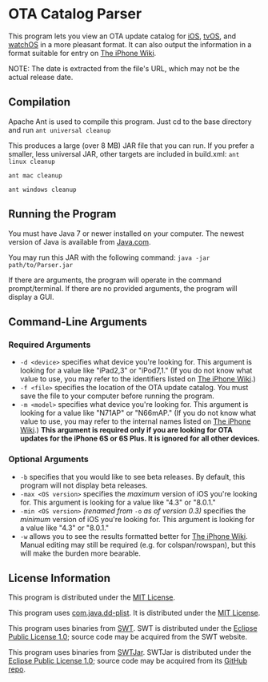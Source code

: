 # OTA Catalog Parser
This program lets you view an OTA update catalog for [iOS](http://mesu.apple.com/assets/com_apple_MobileAsset_SoftwareUpdate/com_apple_MobileAsset_SoftwareUpdate.xml), [tvOS](http://mesu.apple.com/assets/tv/com_apple_MobileAsset_SoftwareUpdate/com_apple_MobileAsset_SoftwareUpdate.xml), and [watchOS](http://mesu.apple.com/assets/watch/com_apple_MobileAsset_SoftwareUpdate/com_apple_MobileAsset_SoftwareUpdate.xml) in a more pleasant format. It can also output the information in a format suitable for entry on [The iPhone Wiki](https://www.theiphonewiki.com/wiki/OTA_Updates).

NOTE: The date is extracted from the file's URL, which may not be the actual release date.

## Compilation
Apache Ant is used to compile this program. Just cd to the base directory and run
`ant universal cleanup`

This produces a large (over 8 MB) JAR file that you can run. If you prefer a smaller, less universal JAR, other targets are included in build.xml:
`ant linux cleanup`

`ant mac cleanup`

`ant windows cleanup`

## Running the Program
You must have Java 7 or newer installed on your computer. The newest version of Java is available from [Java.com](http://www.java.com/download/).

You may run this JAR with the following command:
`java -jar path/to/Parser.jar`

If there are arguments, the program will operate in the command prompt/terminal. If there are no provided arguments, the program will display a GUI.

## Command-Line Arguments
### Required Arguments
* `-d <device>` specifies what device you're looking for. This argument is looking for a value like "iPad2,3" or "iPod7,1." (If you do not know what value to use, you may refer to the identifiers listed on [The iPhone Wiki](https://www.theiphonewiki.com/wiki/Models).)
* `-f <file>` specifies the location of the OTA update catalog. You must save the file to your computer before running the program.
* `-m <model>` specifies what device you're looking for. This argument is looking for a value like "N71AP" or "N66mAP." (If you do not know what value to use, you may refer to the internal names listed on [The iPhone Wiki](https://www.theiphonewiki.com/wiki/Models).) __This argument is required only if you are looking for OTA updates for the iPhone 6S or 6S Plus. It is ignored for all other devices.__

### Optional Arguments
* `-b` specifies that you would like to see beta releases. By default, this program will not display beta releases.
* `-max <OS version>` specifies the _maximum_ version of iOS you're looking for. This argument is looking for a value like "4.3" or "8.0.1."
* `-min <OS version>` _(renamed from_ `-o` _as of version 0.3)_ specifies the _minimum_ version of iOS you're looking for. This argument is looking for a value like "4.3" or "8.0.1."
* `-w` allows you to see the results formatted better for [The iPhone Wiki](https://www.theiphonewiki.com/wiki/OTA_Updates). Manual editing may still be required (e.g. for colspan/rowspan), but this will make the burden more bearable.

## License Information
This program is distributed under the [MIT License](http://opensource.org/licenses/MIT).

This program uses [com.java.dd-plist](https://github.com/3breadt/dd-plist). It is distributed under the [MIT License](http://opensource.org/licenses/MIT).

This program uses binaries from [SWT](http://www.eclipse.org/swt/). SWT is distributed under the [Eclipse Public License 1.0](http://www.eclipse.org/legal/epl-v10.html); source code may be acquired from the SWT website.

This program uses binaries from [SWTJar](http://mchr3k.github.io/swtjar/). SWTJar is distributed under the [Eclipse Public License 1.0](http://www.eclipse.org/legal/epl-v10.html); source code may be acquired from its [GitHub repo](https://github.com/mchr3k/swtjar).